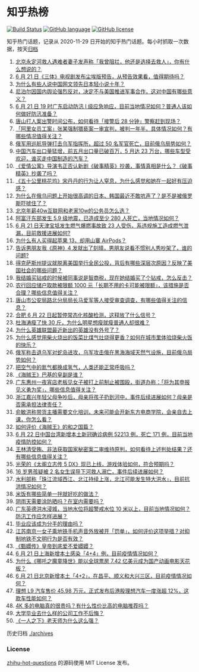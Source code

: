 # 知乎热榜
[![Build Status](https://github.com/ToWeLong/zhihu-hot-questions/workflows/CI/badge.svg)](https://github.com/ToWeLong/zhihu-hot-questions/actions)
[![GitHub language](https://img.shields.io/badge/language-golang-orange.svg)](https://golang.org/)
[![GitHub license](https://img.shields.io/github/license/ToWeLong/zhihu-hot-questions)](https://github.com/ToWeLong/zhihu-hot-questions/blob/main/LICENSE)

知乎热门话题，记录从 2020-11-29 日开始的知乎热门话题。每小时抓取一次数据，按天[归档](./archives)

<!-- BEGIN -->

1. [北京永定河救人遇难者妻子发声称「我曾阻拦，他还是选择去救人」，你有什么想说的？](https://www.zhihu.com/question/538877465)
1. [6 月 21 日《三体》电视剧发布尘埃版预告，从预告效果看，值得期待吗？](https://www.zhihu.com/question/538789672)
1. [为什么有些人说中国网文领先日本轻小说十年？](https://www.zhihu.com/question/368378707)
1. [尼泊尔因国内舆论强烈反对，决定不与美国推进军事合作，这对中国有哪些意义？](https://www.zhihu.com/question/538809982)
1. [6 月 21 日 19 时广东启动防汛 Ⅰ 级应急响应，目前当地情况如何？普通人该如何做好防汛准备？](https://www.zhihu.com/question/538823465)
1. [唐山打人案出警时间公布，如何看待「接警后 28 分钟」警察赶到现场？](https://www.zhihu.com/question/538763272)
1. [「阿里女员工案」张某强制猥亵案一审宣判，被判一年半，具体情况如何？有哪些情况值得关注？](https://www.zhihu.com/question/538892079)
1. [俄军用巡航导弹打击乌军指挥所，超过 50 名军官死亡，目前俄乌局势如何？](https://www.zhihu.com/question/538537692)
1. [中国汽车出口量猛增，前五月出口量已破百万，5 月达 23 万台，哪些车型受欢迎，谁买走中国制造的汽车？](https://www.zhihu.com/question/538647046)
1. [《爱情公寓》导演韦正否认新剧《破事精英》抄袭，事情真相是什么？《破事精英》抄袭了吗？](https://www.zhihu.com/question/538630507)
1. [《五十公里桃花坞》宋丹丹的行为让人窒息，为什么感觉和她在一起好有压迫感？](https://www.zhihu.com/question/538553941)
1. [为什么在俄乌问题上开始很高调的日本、韩国最近不敢吭声了？是不是被俄罗斯吓唬住了？](https://www.zhihu.com/question/538422122)
1. [北京年薪40w互联网和老家10w的公务员怎么选？](https://www.zhihu.com/question/538062530)
1. [阿富汗东部发生 5.9 级地震，已造成至少 280 人死亡，当地情况如何？](https://www.zhihu.com/question/538940280)
1. [6 月 21 日天津宝坻发生燃气爆燃事故致 23 人受伤，系违规施工造成燃气泄漏，目前救援进展如何?](https://www.zhihu.com/question/538839016)
1. [为什么有人买得起苹果 13，却用山寨 AirPods？](https://www.zhihu.com/question/537433127)
1. [告诉男朋友我《原神》4 发就出了刻晴，男朋友说看不惯别人秀吵架了，谁的问题?](https://www.zhihu.com/question/538877827)
1. [得克萨斯州提议就脱离美国举行全民公投，背后有哪些深层次原因？反映了美国社会的哪些问题？](https://www.zhihu.com/question/538923206)
1. [我结婚买钻戒的时候被同事说是智商税，现在她结婚买了个钻戒，怎么反击？](https://www.zhihu.com/question/538481860)
1. [农行回应储户取款被限额 1000 元「长期不用的卡可能被限额」，该措施是否合理？哪些信息值得关注？](https://www.zhihu.com/question/538705853)
1. [唐山市公安局路北分局局长马爱军等人接受审查调查，有哪些值得关注的信息？](https://www.zhihu.com/question/538720118)
1. [合肥 6 月 22 日起暂停常态化核酸检测，这释放了什么信号？](https://www.zhihu.com/question/538829756)
1. [杜海涛瘦了快 30 斤，为什么明星想瘦就瘦普通人却很难？](https://www.zhihu.com/question/538719968)
1. [为什么英雄联盟最近新出的英雄没有外号了？](https://www.zhihu.com/question/381607591)
1. [为什么感觉用柴火烧出的饭菜比煤气灶烧得更香？如何在城市里体验烧柴火饭的快乐？](https://www.zhihu.com/question/387096530)
1. [俄军称击退乌军对蛇岛进攻，乌军攻击俄在黑海海域天然气设施，目前俄乌局势如何？](https://www.zhihu.com/question/538876559)
1. [把空气中的氮气都换成氢气，人类还能正常呼吸吗？](https://www.zhihu.com/question/538686270)
1. [《海贼王》巴基的皇副是谁？](https://www.zhihu.com/question/538137023)
1. [广东惠州一夜宵店老板见女子被打上前制止被围殴，街道办称：「将为其申报见义勇为奖」，哪些信息值得关注？](https://www.zhihu.com/question/538711467)
1. [浙江嘉兴年轻父母争吵后，母亲将孩子扔到河中，事件后续进展如何？母亲是否需承担法律责任？](https://www.zhihu.com/question/538756367)
1. [俞敏洪称带货主播需要文化培训，未来可能会开新东方电商学院，会亲自去上课，你怎么看？](https://www.zhihu.com/question/538770568)
1. [如何评价《海贼王》的和之国篇？](https://www.zhihu.com/question/367665687)
1. [6 月 22 日中国台湾新增本土新冠确诊病例 52213 例，死亡 171 例，目前当地疫情防控如何？](https://www.zhihu.com/question/538946486)
1. [王林清受贿、非法获取国家秘密案二审维持原判，如何看待上述判处结果？还有哪些信息值得关注？](https://www.zhihu.com/question/538632595)
1. [光荣的《太阁立志传 5 DX》现已上线，游戏体验如何，符合预期吗？](https://www.zhihu.com/question/533540516)
1. [16 岁男孩疑被 2 名女生误导下河救人溺亡，事件后续进展如何？](https://www.zhihu.com/question/538775474)
1. [水利部称「珠江流域西江、北江持续上涨，北江可能发生特大洪水」，目前抗洪情况如何？](https://www.zhihu.com/question/538881948)
1. [米饭有哪些简单一拌就好吃的做法？](https://www.zhihu.com/question/537587215)
1. [阴雨天需要涂防晒吗？在室内需要吗？](https://www.zhihu.com/question/462540997)
1. [广东英德洪水浸城，当地水位将超警戒水位 10 米以上，目前当地情况如何？防汛工作应怎样进展？](https://www.zhihu.com/question/538890079)
1. [毕业应该成为分手的理由吗？](https://www.zhihu.com/question/537796584)
1. [江苏南京一女子乘地铁手机声音外放被开「罚单」，如何评价这项举措？对抑制地铁不文明行为是否有效？](https://www.zhihu.com/question/538797820)
1. [《甄嬛传》皇帝到底爱不爱嬛嬛？](https://www.zhihu.com/question/534857857)
1. [6 月 21 日上海新增本土感染「4+4」例，目前疫情情况如何？](https://www.zhihu.com/question/538877603)
1. [为什么《哪吒之魔童降世》能以全球票房 7.42 亿美元成为国产动画电影天花板？](https://www.zhihu.com/question/534529219)
1. [6 月 21 日北京新增本土「4+2」，在昌平、顺义和大兴三区，目前疫情情况如何？](https://www.zhihu.com/question/538877872)
1. [理想 L9 汽车售价 45.98 万元，正式发布后港股理想汽车一度涨超 12%，这款车性能如何？](https://www.zhihu.com/question/538838797)
1. [4K 多的电脑真的很贵吗？有什么性价比高的电脑推荐吗？](https://www.zhihu.com/question/538731991)
1. [大学毕业去什么样的公司工作不后悔？](https://www.zhihu.com/question/535438836)
1. [《一人之下》老天师为什么这么强？](https://www.zhihu.com/question/350827134)

<!-- END -->

历史归档 [./archives](./archives)


### License
[zhihu-hot-questions](https://github.com/towelong/zhihu-hot-questions) 的源码使用 MIT License 发布。